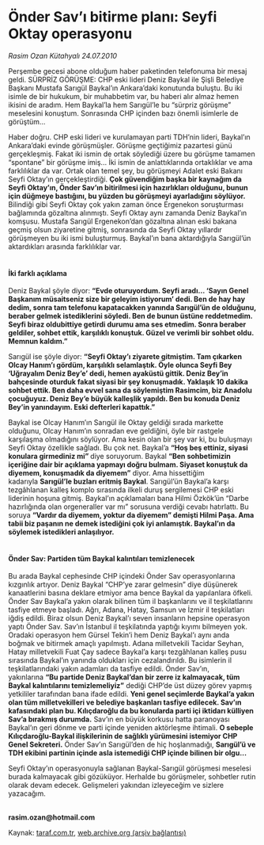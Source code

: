 # Önder Sav’ı bitirme planı: Seyfi Oktay operasyonu

*Rasim Ozan Kütahyalı 24.07.2010*

<div class="yazi"><p>Perşembe gecesi abone olduğum haber paketinden telefonuma bir mesaj geldi. SÜRPRİZ GÖRÜŞME: CHP eski lideri Deniz Baykal ile Şişli Belediye Başkanı Mustafa Sarıgül Baykal’ın Ankara’daki konutunda buluştu. Bu iki isimle de bir hukukum, bir muhabbetim var, bu haberi alır almaz hemen ikisini de aradım. Hem Baykal’la hem Sarıgül’le bu “sürpriz görüşme” meselesini konuştum. Sonrasında CHP içinden bazı önemli isimlerle de görüştüm...</p>
<p>Haber doğru. CHP eski lideri ve kurulamayan parti TDH’nin lideri, Baykal’ın Ankara’daki evinde görüşmüşler. Görüşme geçtiğimiz pazartesi günü gerçekleşmiş. Fakat iki ismin de ortak söylediği üzere bu görüşme tamamen “spontane” bir görüşme imiş... İki ismin de anlattıklarında ortaklıklar ve ama farklılıklar da var. Ortak olan temel şey, bu görüşmeyi Adalet eski Bakanı Seyfi Oktay’ın gerçekleştirdiği. <b>Çok güvendiğim başka bir kaynağım da Seyfi Oktay’ın, Önder Sav’ın bitirilmesi için hazırlıkları olduğunu, bunun için düğmeye bastığını, bu yüzden bu görüşmeyi ayarladığını söylüyor</b><b>.</b> Bilindiği gibi Seyfi Oktay çok yakın zaman önce Ergenekon soruşturması bağlamında gözaltına alınmıştı. Seyfi Oktay aynı zamanda Deniz Baykal’ın komşusu. Mustafa Sarıgül Ergenekon’dan gözaltına alınan eski bakana geçmiş olsun ziyaretine gitmiş, sonrasında da Seyfi Oktay yıllardır görüşmeyen bu iki ismi buluşturmuş. Baykal’ın bana aktardığıyla Sarıgül’ün aktardıkları arasında farklılıklar var.</p>
<h4><br/>İki farklı açıklama</h4>
<p>Deniz Baykal şöyle diyor: <b>“Evde oturuyordum. Seyfi aradı... ‘Sayın Genel Başkanım müsaitseniz size bir geleyim istiyorum’ dedi. Ben de hay hay dedim, sonra tam telefonu kapatacakken yanında Sarıgül’ün de olduğunu, beraber gelmek istediklerini söyledi. Ben de bunun üstüne reddetmedim. Seyfi biraz oldubittiye getirdi durumu ama ses etmedim. Sonra beraber geldiler, sohbet ettik, karşılıklı konuştuk. Güzel ve verimli bir sohbet oldu. Memnun kaldım.”</b></p>
<p>Sarıgül ise şöyle diyor: <b>“Seyfi Oktay’ı ziyarete gitmiştim. Tam çıkarken Olcay Hanım’ı gördüm, karşılıklı selamlaştık. Öyle olunca Seyfi Bey ‘Uğrayalım Deniz Bey’e’ dedi, hemen ayaküstü gittik. Deniz Bey’in bahçesinde oturduk fakat siyasi bir şey konuşmadık. Yaklaşık 10 dakika sohbet ettik. Ben daha evvel sana da söylemiştim Rasimcim, biz Anadolu çocuğuyuz. Deniz Bey’e büyük kalleşlik yapıldı. Ben bu konuda Deniz Bey’in yanındayım. Eski defterleri kapattık.”</b></p>
<p>Baykal ise Olcay Hanım’ın Sarıgül ile Oktay geldiği sırada markette olduğunu, Olcay Hanım’ın sonradan eve geldiğini, öyle bir rastgele karşılaşma olmadığını söylüyor. Ama kesin olan bir şey var ki, bu buluşmayı Seyfi Oktay özellikle sağladı. Bu çok net. Baykal’a <b>“Hoş beş ettiniz, siyasi konulara girmediniz mi” </b>diye soruyorum. Baykal <b>“Ben sohbetimizin içeriğine dair bir açıklama yapmayı doğru bulmam. Siyaset konuştuk da diyemem, konuşmadık da diyemem”</b> diyor. Ama hissettiğim kadarıyla <b>Sarıgül’le buzları eritmiş Baykal</b>. Sarıgül’ün Baykal’a karşı tezgâhlanan kalleş komplo sırasında ilkeli duruş sergilemesi CHP eski liderinin hoşuna gitmiş. Baykal’ın açıklamaları bana Hilmi Özkök’ün “Darbe hazırlığında olan orgeneraller var mı” sorusuna verdiği cevabı hatırlattı. Bu soruya <b>“Vardır da diyemem, yoktur da diyemem” demişti Hilmi Paşa. Ama tabii biz paşanın ne demek istediğini çok iyi anlamıştık. Baykal’ın da söylemek istedikleri anlaşılıyor.</b></p>
<h4><br/>Önder Sav: Partiden tüm Baykal kalıntıları temizlenecek</h4>
<p>Bu arada Baykal cephesinde CHP içindeki Önder Sav operasyonlarına kızgınlık artıyor. Deniz Baykal “CHP’ye zarar gelmesin” diye düşünerek kanaatlerini basına deklare etmiyor ama bence Baykal da yapılanlara öfkeli. Önder Sav Baykal’a yakın olarak bilinen tüm il başkanlarını ve il teşkilatlarını tasfiye etmeye başladı. Ağrı, Adana, Hatay, Samsun ve İzmir il teşkilatları iğdiş edildi. Biraz olsun Deniz Baykal’ı seven insanların hepsine operasyon yaptı Önder Sav. Sav’ın İstanbul il teşkilatında yaptığı kıyımı bilmeyen yok. Oradaki operasyon hem Gürsel Tekin’i hem Deniz Baykal’ı aynı anda boğmak ve bitirmek amaçlı yapılmıştı. Adana milletvekili Tacidar Seyhan, Hatay milletvekili Fuat Çay sadece Baykal’a karşı tezgâhlanan kalleş pusu sırasında Baykal’ın yanında oldukları için cezalandırıldı. Bu isimlerin il teşkilatlarındaki yakın adamları da tasfiye edildi. Önder Sav’ın, yakınlarına <b>“Bu partide Deniz Baykal’dan bir zerre iz kalmayacak, tüm Baykal kalıntılarını temizlemeliyiz”</b> dediği CHP’de üst düzey görev yapmış yetkililer tarafından bana ifade edildi. <b>Yeni genel seçimlerde Baykal’a yakın olan tüm milletvekilleri ve belediye başkanları tasfiye edilecek. Sav’ın kafasındaki plan bu. Kılıçdaroğlu da bu konularda parti içi iktidarı külliyen Sav’a bırakmış durumda</b><b>.</b> Sav’ın en büyük korkusu hatta paranoyası Baykal’ın geri dönme ve parti içinde yeniden aktörleşme ihtimali. <b>O sebeple Kılıçdaroğlu-Baykal ilişkilerinin de sağlıklı yürümesini istemiyor CHP Genel Sekreteri.</b> Önder Sav’ın Sarıgül’den de hiç hoşlanmadığı, <b>Sarıgül’ü ve TDH ekibini partinin içinde asla istemediği CHP içinde bilinen bir olgu...</b></p>
<p>Seyfi Oktay’ın operasyonuyla sağlanan Baykal-Sarıgül görüşmesi meselesi burada kalmayacak gibi gözüküyor. Herhalde bu görüşmeler, sohbetler rutin olarak devam edecek. Gelişmeleri yakından izleyeceğim ve sizlere yazacağım.</p>
<p><b><br/>rasim.ozan@hotmail.com</b></p></div>

Kaynak: [taraf.com.tr](m), [web.archive.org (arşiv bağlantısı)](http://web.archive.org/web/20100727165745/http://taraf.com.tr:80/rasim-ozan-kutahyali/makale-onder-sav-i-bitirme-plani-seyfi-oktay-operasyonu.htm)

